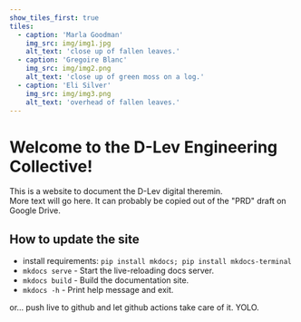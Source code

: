 ```yaml
---
show_tiles_first: true
tiles:
  - caption: 'Marla Goodman'
    img_src: img/img1.jpg
    alt_text: 'close up of fallen leaves.'
  - caption: 'Gregoire Blanc'
    img_src: img/img2.png
    alt_text: 'close up of green moss on a log.'
  - caption: 'Eli Silver'
    img_src: img/img3.png
    alt_text: 'overhead of fallen leaves.'
---
```


# Welcome to the D-Lev Engineering Collective!

This is a website to document the D-Lev digital theremin.  
More text will go here. It can probably be copied out of the "PRD" draft on Google Drive.

## How to update the site

* install requirements: `pip install mkdocs; pip install mkdocs-terminal`
* `mkdocs serve` - Start the live-reloading docs server.
* `mkdocs build` - Build the documentation site.
* `mkdocs -h` - Print help message and exit.

or... push live to github and let github actions take care of it. YOLO.

